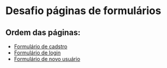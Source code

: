 # Desafio páginas de formulários

## Ordem das páginas:
- [Formulário de cadstro](formcadastro.html)
- [Formulário de login](formlogin.html)
- [Formulário de novo usuário](formnovousuário.html)
